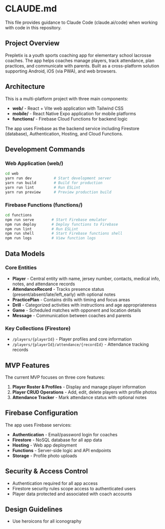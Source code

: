 # CLAUDE.md

This file provides guidance to Claude Code (claude.ai/code) when working with code in this repository.

## Project Overview

Prepletix is a youth sports coaching app for elementary school lacrosse coaches. The app helps coaches manage players, track attendance, plan practices, and communicate with parents. Built as a cross-platform solution supporting Android, iOS (via PWA), and web browsers.

## Architecture

This is a multi-platform project with three main components:

- **web/** - React + Vite web application with Tailwind CSS
- **mobile/** - React Native Expo application for mobile platforms
- **functions/** - Firebase Cloud Functions for backend logic

The app uses Firebase as the backend service including Firestore (database), Authentication, Hosting, and Cloud Functions.

## Development Commands

### Web Application (web/)

```bash
cd web
yarn run dev          # Start development server
yarn run build        # Build for production
yarn run lint         # Run ESLint
yarn run preview      # Preview production build
```

### Firebase Functions (functions/)

```bash
cd functions
npm run serve        # Start Firebase emulator
npm run deploy       # Deploy functions to Firebase
npm run lint         # Run ESLint
npm run shell        # Start Firebase functions shell
npm run logs         # View function logs
```

## Data Models

### Core Entities

- **Player** - Central entity with name, jersey number, contacts, medical info, notes, and attendance records
- **AttendanceRecord** - Tracks presence status (present/absent/late/left_early) with optional notes
- **PracticePlan** - Contains drills with timing and focus areas
- **Drill** - Categorized activities with instructions and age appropriateness
- **Game** - Scheduled matches with opponent and location details
- **Message** - Communication between coaches and parents

### Key Collections (Firestore)

- `/players/{playerId}` - Player profiles and core information
- `/players/{playerId}/attendance/{recordId}` - Attendance tracking records

## MVP Features

The current MVP focuses on three core features:

1. **Player Roster & Profiles** - Display and manage player information
2. **Player CRUD Operations** - Add, edit, delete players with profile photos
3. **Attendance Tracker** - Mark attendance status with optional notes

## Firebase Configuration

The app uses Firebase services:

- **Authentication** - Email/password login for coaches
- **Firestore** - NoSQL database for all app data
- **Hosting** - Web app deployment
- **Functions** - Server-side logic and API endpoints
- **Storage** - Profile photo uploads

## Security & Access Control

- Authentication required for all app access
- Firestore security rules scope access to authenticated users
- Player data protected and associated with coach accounts

## Design Guidelines

- Use heroicons for all iconography